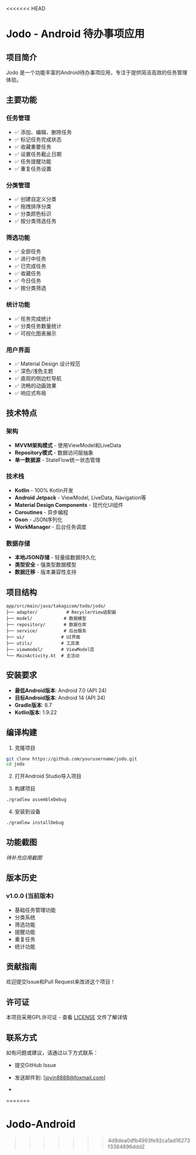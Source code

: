 <<<<<<< HEAD
# Jodo - Android 待办事项应用

## 项目简介

Jodo 是一个功能丰富的Android待办事项应用，专注于提供简洁高效的任务管理体验。

## 主要功能

### 任务管理
- ✅ 添加、编辑、删除任务
- ✅ 标记任务完成状态
- ✅ 收藏重要任务
- ✅ 设置任务截止日期
- ✅ 任务提醒功能
- ✅ 重复任务设置

### 分类管理
- ✅ 创建自定义分类
- ✅ 拖拽排序分类
- ✅ 分类颜色标识
- ✅ 按分类筛选任务

### 筛选功能
- ✅ 全部任务
- ✅ 进行中任务
- ✅ 已完成任务
- ✅ 收藏任务
- ✅ 今日任务
- ✅ 按分类筛选

### 统计功能
- ✅ 任务完成统计
- ✅ 分类任务数量统计
- ✅ 可视化图表展示

### 用户界面
- ✅ Material Design 设计规范
- ✅ 深色/浅色主题
- ✅ 直观的侧边栏导航
- ✅ 流畅的动画效果
- ✅ 响应式布局

## 技术特点

### 架构
- **MVVM架构模式** - 使用ViewModel和LiveData
- **Repository模式** - 数据访问层抽象
- **单一数据源** - StateFlow统一状态管理

### 技术栈
- **Kotlin** - 100% Kotlin开发
- **Android Jetpack** - ViewModel, LiveData, Navigation等
- **Material Design Components** - 现代化UI组件
- **Coroutines** - 异步编程
- **Gson** - JSON序列化
- **WorkManager** - 后台任务调度

### 数据存储
- **本地JSON存储** - 轻量级数据持久化
- **类型安全** - 强类型数据模型
- **数据迁移** - 版本兼容性支持

## 项目结构

```
app/src/main/java/takagicom/todo/jodo/
├── adapter/           # RecyclerView适配器
├── model/            # 数据模型
├── repository/       # 数据仓库
├── service/          # 后台服务
├── ui/              # UI界面
├── utils/           # 工具类
├── viewmodel/       # ViewModel层
└── MainActivity.kt  # 主活动
```

## 安装要求

- **最低Android版本**: Android 7.0 (API 24)
- **目标Android版本**: Android 14 (API 34)
- **Gradle版本**: 8.7
- **Kotlin版本**: 1.9.22

## 编译构建

1. 克隆项目
```bash
git clone https://github.com/yourusername/jodo.git
cd jodo
```

2. 打开Android Studio导入项目

3. 构建项目
```bash
./gradlew assembleDebug
```

4. 安装到设备
```bash
./gradlew installDebug
```

## 功能截图

*待补充应用截图*

## 版本历史

### v1.0.0 (当前版本)
- 基础任务管理功能
- 分类系统
- 筛选功能
- 提醒功能
- 重复任务
- 统计功能

## 贡献指南

欢迎提交Issue和Pull Request来改进这个项目！

## 许可证

本项目采用GPL许可证 - 查看 [LICENSE](LICENSE) 文件了解详情

## 联系方式

如有问题或建议，请通过以下方式联系：
- 提交GitHub Issue
- 发送邮件到: [joyin8888@foxmail.com]

-
=======
# Jodo-Android
>>>>>>> 4d8dea0dfb4993fe92ca1ad16273f3384896ddd2
